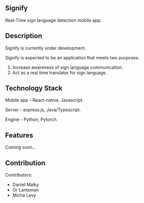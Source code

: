 ## Signify

Real-Time sign language detection mobile app.


## Description

Signify is currently under development.

Signify is expected to be an application that meets two purposes:
  
  1. Increase awareness of sign language communication.
  2. Act as a real time translator for sign language.


## Technology Stack

Mobile app - React-native, Javascript.

Server - express.js, Java/Typescript.

Engine - Python, Pytorch.


## Features

Coming soon...
                      


## Contribution

Contributors:
- Daniel Malky
- Or Lantsman
- Micha Levy

